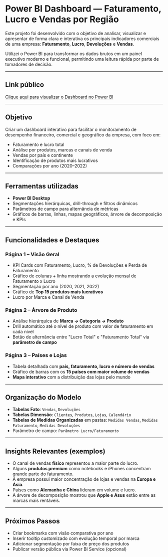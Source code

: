 # Power BI Dashboard — Faturamento, Lucro e Vendas por Região

Este projeto foi desenvolvido com o objetivo de analisar, visualizar e apresentar de forma clara e interativa os principais indicadores comerciais de uma empresa: **Faturamento**, **Lucro**, **Devoluções** e **Vendas**.

Utilizei o Power BI para transformar os dados brutos em um painel executivo moderno e funcional, permitindo uma leitura rápida por parte de tomadores de decisão.

---

##  Link público

[Clique aqui para visualizar o Dashboard no Power BI](https://app.powerbi.com/view?r=eyJrIjoiMWE4NWQzZjAtMWQ1My00MzY5LWEyZTMtMTAxN2I1ZDcyMmZlIiwidCI6Ijc5YzcwOGI2LWRkODMtNDgwYS04ZDNkLTI5YTYyZTg3N2IyMSJ9&pageName=b7c326dea91ef30e9e36)

---

## Objetivo

Criar um dashboard interativo para facilitar o monitoramento de desempenho financeiro, comercial e geográfico da empresa, com foco em:

- Faturamento e lucro total
- Análise por produtos, marcas e canais de venda
- Vendas por país e continente
- Identificação de produtos mais lucrativos
- Comparações por ano (2020–2022)

---

## Ferramentas utilizadas

- **Power BI Desktop**
- Segmentações hierárquicas, drill-through e filtros dinâmicos
- Parâmetros de campo para alternância de métricas
- Gráficos de barras, linhas, mapas geográficos, árvore de decomposição e KPIs

---

## Funcionalidades e Destaques

### Página 1 – **Visão Geral**
- KPI Cards com Faturamento, Lucro, % de Devoluções e Perda de Faturamento
- Gráfico de colunas + linha mostrando a evolução mensal de Faturamento x Lucro
- Segmentação por ano (2020, 2021, 2022)
- Gráfico de **Top 15 produtos mais lucrativos**
- Lucro por Marca e Canal de Venda

### Página 2 – **Árvore de Produto**
- Análise hierárquica de **Marca → Categoria → Produto**
- Drill automático até o nível de produto com valor de faturamento em cada nível
- Botão de alternância entre "Lucro Total" e "Faturamento Total" via **parâmetro de campo**

### Página 3 – **Países e Lojas**
- Tabela detalhada com **país, faturamento, lucro e número de vendas**
- Gráfico de barras com os **15 países com maior volume de vendas**
- **Mapa interativo** com a distribuição das lojas pelo mundo

---

## Organização do Modelo

- **Tabelas Fato**: `Vendas`, `Devoluções`
- **Tabelas Dimensão**: `Clientes`, `Produtos`, `Lojas`, `Calendário`
- **Tabelas de Medidas Organizadas** em pastas: `Medidas Vendas`, `Medidas Faturamento`, `Medidas Devoluções`
- Parâmetro de campo: `Parâmetro Lucro/Faturamento`

---

## Insights Relevantes (exemplos)

- O canal de vendas **físico** representou a maior parte do lucro.
- Alguns **produtos premium** como notebooks e iPhones concentram grande parte do faturamento.
- A empresa possui maior concentração de lojas e vendas na **Europa e Ásia**.
- Países como **Alemanha e China** lideram em volume e lucro.
- A árvore de decomposição mostrou que **Apple e Asus** estão entre as marcas mais rentáveis.

---

## Próximos Passos

- Criar bookmarks com visão comparativa por ano
- Inserir tooltip customizado com evolução temporal por marca
- Adicionar segmentação por faixa de preço dos produtos
- Publicar versão pública via Power BI Service (opcional)

